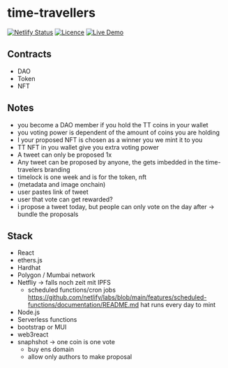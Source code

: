 # time-travellers

[![Netlify Status](https://api.netlify.com/api/v1/badges/2a316b63-b3d2-4c70-a903-927b1023f116/deploy-status)](https://app.netlify.com/sites/time-travellers/deploys)
[![Licence](https://img.shields.io/github/license/noahliechti/time-travellers?style=social)](https://github.com/NoahLiechti/time-travellers/blob/main/LICENSE.md)
[![Live Demo](https://img.shields.io/badge/Live&nbsp;Preview-Click&nbsp;Me-green.svg?style=social)](https://time-travellers.netlify.app)

## Contracts

- DAO
- Token
- NFT

## Notes

- you become a DAO member if you hold the TT coins in your wallet
- you voting power is dependent of the amount of coins you are holding
- I your proposed NFT is chosen as a winner you we mint it to you
- TT NFT in you wallet give you extra voting power
- A tweet can only be proposed 1x
- Any tweet can be proposed by anyone, the gets imbedded in the time-travelers branding
- timelock is one week and is for the token, nft
- (metadata and image onchain)
- user pastes link of tweet
- user that vote can get rewarded?
- i propose a tweet today, but people can only vote on the day after -> bundle the proposals

## Stack

- React
- ethers.js
- Hardhat
- Polygon / Mumbai network
- Netfliy -> falls noch zeit mit IPFS
  - scheduled functions/cron jobs https://github.com/netlify/labs/blob/main/features/scheduled-functions/documentation/README.md hat runs every day to mint
- Node.js
- Serverless functions
- bootstrap or MUI
- web3react
- snaphshot -> one coin is one vote
  - buy ens domain
  - allow only authors to make proposal
